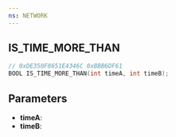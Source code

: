 ```yaml
---
ns: NETWORK
---
```

## IS_TIME_MORE_THAN

```c
// 0xDE350F8651E4346C 0xBBB6DF61
BOOL IS_TIME_MORE_THAN(int timeA, int timeB);
```

## Parameters
* **timeA**:
* **timeB**:
